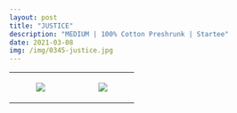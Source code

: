 ```yaml
---
layout: post
title: "JUSTICE"
description: "MEDIUM | 100% Cotton Preshrunk | Startee"
date: 2021-03-08
img: /img/0345-justice.jpg
---
```




<table style="width:100%;"><tr><td style="vertical-align:top;">
      <figure class="tmblr-full" data-orig-height="2048" data-orig-width="1365" data-orig-src="https://concertshirts.netlify.app/shirts/0345/0345-01.jpg"><img src="https://64.media.tumblr.com/30a6c4dd1133df922ebda0e33334ad04/80da562f43ada54b-76/s540x810/b2c683de5f3046774000ac4f6bc302f38a8fc3e3.jpg" data-orig-height="2048" data-orig-width="1365" data-orig-src="https://concertshirts.netlify.app/shirts/0345/0345-01.jpg"/></figure></td>
    <td style="vertical-align:top;">
      <figure class="tmblr-full" data-orig-height="2048" data-orig-width="1365" data-orig-src="https://concertshirts.netlify.app/shirts/0345/0345-02.jpg"><img src="https://64.media.tumblr.com/46376cf38a68b5287ee430ea6ca7c0a1/80da562f43ada54b-6b/s540x810/854d83fd949fe5c8ce81bc34a67ded4c1e61b77d.jpg" data-orig-height="2048" data-orig-width="1365" data-orig-src="https://concertshirts.netlify.app/shirts/0345/0345-02.jpg"/></figure></td>
  </tr></table>
